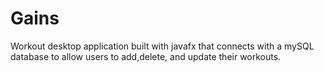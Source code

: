 # Gains  
Workout desktop application built with javafx that connects with a mySQL database to allow users to add,delete, and update their workouts.  
